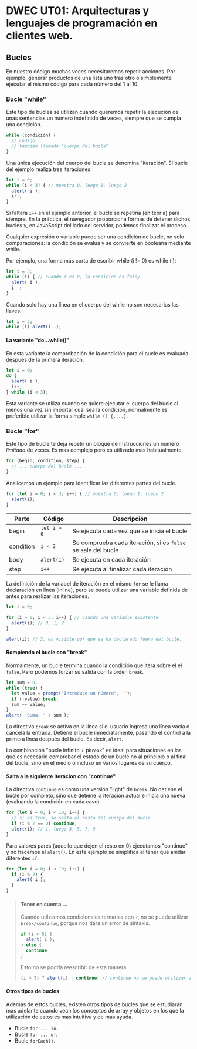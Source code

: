 # DWEC UT01: Arquitecturas y lenguajes de programación en clientes web.

## Bucles

En nuestro código muchas veces necesitaremos repetir acciones. Por ejemplo, generar productos de una lista uno tras otro o simplemente ejecutar el mismo código para cada número del 1 al 10.

### Bucle "while"
Este tipo de bucles se utilizan cuando queremos repetir la ejecución de unas sentencias un número indefinido de veces, siempre que se cumpla una condición.

```js
while (condición) {
  // código
  // tambien llamado "cuerpo del bucle"
}
```

Una única ejecución del cuerpo del bucle se denomina "iteración". El bucle del ejemplo realiza tres iteraciones.

```js
let i = 0;
while (i < 3) { // muestra 0, luego 1, luego 2
  alert( i );
  i++;
}
```

Si faltara `i++` en el ejemplo anterior, el bucle se repetiría (en teoría) para siempre. En la práctica, el navegador proporciona formas de detener dichos bucles y, en JavaScript del lado del servidor, podemos finalizar el proceso.

Cualquier expresión o variable puede ser una condición de bucle, no solo comparaciones: la condición se evalúa y se convierte en booleana mediante while.

Por ejemplo, una forma más corta de escribir while (i != 0) es while (i):

```js
let i = 3;
while (i) { // cuando i es 0, la condición es falsy.
  alert( i );
  i--;
}
```

Cuando solo hay una línea en el cuerpo del while no son necesarias las llaves.

```js
let i = 3;
while (i) alert(i--);
```

#### La variante "do...while()"

En esta variante la comprobación de la condición para el bucle es evaluada despues de la primera iteración.

```js
let i = 0;
do {
  alert( i );
  i++;
} while (i < 3);
```

Esta variante se utiliza cuando se quiere ejecutar el cuerpo del bucle al menos una vez sin importar cual sea la condición, normalmente es preferible utilizar la forma simple `while () {....}`.

### Bucle "for"
Este tipo de bucle te deja repetir un bloque de instrucciones un número *limitado* de veces. Es mas complejo pero es utilizado mas habitualmente.

```js
for (begin; condition; step) {
  // ... cuerpo del bucle ...
}
```

Analicemos un ejemplo para identificar las diferentes partes del bucle.

```js
for (let i = 0; i < 3; i++) { // muestra 0, luego 1, luego 2
  alert(i);
}
```

| Parte | Código | Descripción |
|----------|----------|-----------|
| begin | `let i = 0` | Se ejecuta cada vez que se inicia el bucle |
| condition | `i < 3 ` | Se comprueba cada iteración, si es `false` se sale del bucle |
| body | `alert(i)` | Se ejecuta en cada iteración |
| step | `i++` | Se ejecuta al finalizar cada iteración |

La definición de la variabel de iteración en el mismo `for` se le llama declaración en línea (inline), pero se puede utilizar una variable definida de antes para realizar las iteraciones.

```js
let i = 0;

for (i = 0; i < 3; i++) { // usando una variable existente
  alert(i); // 0, 1, 2
}

alert(i); // 3, es visible por que se ha declarado fuera del bucle.
```

#### Rompiendo el bucle con "break"

Normalmente, un bucle termina cuando la condición que itera sobre el el `false`. Pero podemos forzar su salida con la orden `break`.

```js
let sum = 0;
while (true) {
  let value = prompt("Introduce un número", '');
  if (!value) break;
  sum += value;
}
alert( 'Suma: ' + sum );
```

La directiva `break` se activa en la línea  si el usuario ingresa una línea vacía o cancela la entrada. Detiene el bucle inmediatamente, pasando el control a la primera línea después del bucle. Es decir, `alert`.

La combinación "bucle infinito + p`break`" es ideal para situaciones en las que es necesario comprobar el estado de un bucle no al principio o al final del bucle, sino en el medio o incluso en varios lugares de su cuerpo.

#### Salta a la siguiente iteracion con "continue"
La directiva `continue` es como una versión "light" de `break`. No detiene el bucle por completo, sino que detiene la iteración actual e inicia una nueva (evaluando la condición en cada caso).

```js
for (let i = 0; i < 10; i++) {
  // si es true, se salta el resto del cuerpo del bucle
  if (i % 2 == 0) continue;
  alert(i); // 1, luego 3, 5, 7, 9
}
```

Para valores pares (aquello que dejen el resto en 0) ejecutamos "continue" y no hacemos el `alert()`. En este ejemplo se simplifica el tener que anidar diferentes `if`.

```js
for (let i = 0; i < 10; i++) {
  if (i % 2) {
    alert( i );
  }
}
```
> #### Tener en cuenta ...
> Cuando utilziamos condicionales ternarias con `?`, no se puede utilizar `break/continue`, porque nos dara un error de sintaxis.
> ```js
> if (i > 5) {
>   alert( i );
> } else {
>   continue
> }
> ```
> 
> Esto no se podria reescribir de esta manera
>
> ```js
> (i > 5) ? alert(i) : continue; // continue no se puede utilizar así
> ```

#### Otros tipos de bucles

Ademas de estos bucles, existen otros tipos de bucles que se estudiaran mas adelante cuando vean los conceptos de array y objetos en los que la utilización de estos es mas intuitiva y de mas ayuda.
* Bucle `for ... in`.
* Bucle `for ... of`.
* Bucle `forEach()`.